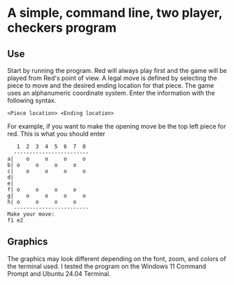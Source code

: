 # A simple, command line, two player, checkers program

## Use

Start by running the program. Red will always play first and the game will be played from Red's point of view.
A legal move is defined by selecting the piece to move and the desired ending location for that piece. The game uses an alphanumeric
coordinate system. Enter the information with the following syntax.
```
<Piece location> <Ending location>
```
For example, if you want to make the opening move be the top left piece for red. This is what you should enter
```
   1  2  3  4  5  6  7  8
  ------------------------
a|    o     o     o     o 
b| o     o     o     o    
c|    o     o     o     o 
d|                        
e|                        
f| o     o     o     o    
g|    o     o     o     o 
h| o     o     o     o    
  ------------------------
Make your move:
f1 e2
```

## Graphics
The graphics may look different depending on the font, zoom, and colors of the terminal used.
I tested the program on the Windows 11 Command Prompt and Ubuntu 24.04 Terminal.
